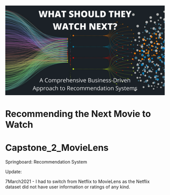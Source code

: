 ![banner](https://raw.githubusercontent.com/villafue/Capstone_2_MovieLens/e2fd020d31da5b9e99942b4404610e491293e66b/Pictures/README/WHAT%20SHOULD%20THEY%20WATCH%20NEXT_%20DS.svg)
# Recommending the Next Movie to Watch


# Capstone_2_MovieLens
Springboard: Recommendation System

Update: 

7March2021 - I had to switch from Netflix to MovieLens as the Netflix dataset did not have user information or ratings of any kind. 
